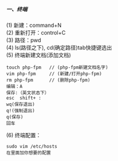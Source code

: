 ##### 一、终端
(1) 新建：command+N   
(2) 重新打开：control+C   
(3) 路径：pwd   
(4) ls(路径之下), cd(确定路径)tab快捷键选出   
(5) 终端新建文档(添加文档)   
```
touch php-fpm   // (php-fpm新建文档名字)
vim php-fpm     // (新建/打开php-fpm)
rm php-fpm      // (删除php-fpm)
编辑：A
保存:（英文状态下）
esc  shift+ : 
wq(保存退出)
q!(强制退出)
q(保存)
回车
```

(6) 终端配置：
```
sudo vim /etc/hosts
在里面加你想要的配置
```



